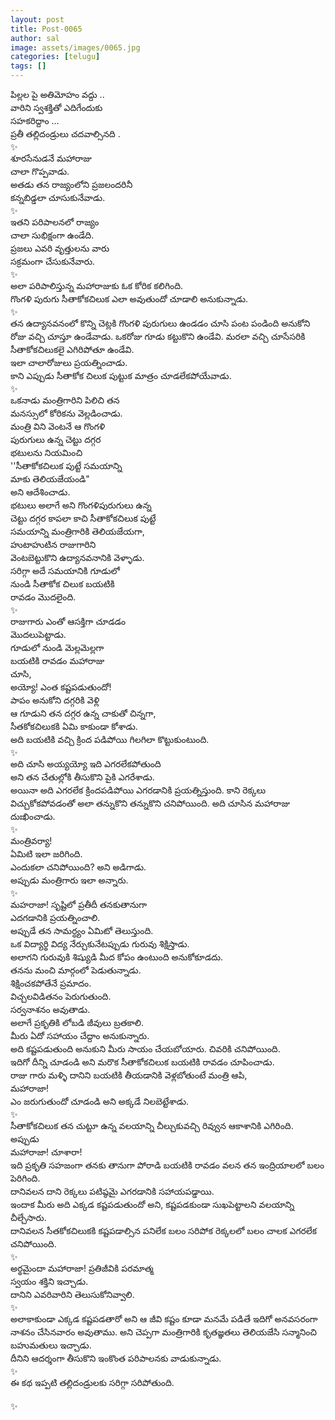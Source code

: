 ```yaml
---
layout: post
title: Post-0065
author: sal
image: assets/images/0065.jpg
categories: [telugu]
tags: []
---
```

పిల్లల పై అతిమోహం వద్దు ..  <br>
 వారిని స్వశక్తితో ఎదిగేందుకు  <br>
 సహకరిద్దాం ...  <br>
 ప్రతీ తల్లిదండ్రులు చదవాల్సినది .  <br>
 ✨  <br>
 శూరసేనుడనే మహారాజు  <br>
 చాలా గొప్పవాడు.  <br>
 అతడు తన రాజ్యంలోని ప్రజలందరినీ  <br>
 కన్నబిడ్డలా చూసుకునేవాడు.  <br>
 ✨  <br>
 ఇతని పరిపాలనలో రాజ్యం  <br>
 చాలా సుభిక్షంగా ఉండేది.  <br>
 ప్రజలు ఎవరి వృత్తులను వారు  <br>
 సక్రమంగా చేసుకునేవారు.  <br>
 ✨  <br>
 అలా పరిపాలిస్తున్న మహారాజుకు ఓక కోరిక కలిగింది.  <br>
 గొంగళి పురుగు సీతాకోకచిలుక ఎలా అవుతుందో చూడాలి అనుకున్నాడు.  <br>
 ✨  <br>
 తన ఉద్యానవనంలో కొన్ని చెట్లకి గొంగళి పురుగులు ఉండడం చూసి పంట పండింది అనుకోని రోజు వచ్చి చూస్తూ ఉండేవాడు. ఒకరోజు గూడు కట్టుకొని ఉండేవి. మరలా వచ్చి చూసేసరికి సీతాకోకచిలుకలై ఎగిరిపోతూ ఉండేవి.  <br>
 ఇలా చాలారోజులు ప్రయత్నించాడు.  <br>
 కాని ఎప్పుడు సీతాకోక చిలుక పుట్టుక మాత్రం చూడలేకపోయేవాడు.  <br>
 ✨  <br>
 ఒకనాడు మంత్రిగారిని పిలిచి తన  <br>
 మనస్సులో కోరికను వెల్లడించాడు.  <br>
 మంత్రి విని వెంటనే ఆ గొంగళి  <br>
 పురుగులు ఉన్న చెట్టు దగ్గర  <br>
 భటులను నియమించి  <br>
 ''సీతాకోకచిలుక పుట్టే సమయాన్ని  <br>
 మాకు తెలియజేయండి"  <br>
 అని ఆదేశించాడు.  <br>
 భటులు అలాగే అని గొంగళిపురుగులు ఉన్న  <br>
 చెట్టు దగ్గర కాపలా కాచి సీతాకోకచిలుక పుట్టే  <br>
 సమయాన్ని మంత్రిగారికి తెలియజేయగా,  <br>
 హుటాహుటిన రాజుగారిని  <br>
 వెంటబెట్టుకొని ఉద్యానవనానికి వెళ్ళాడు.  <br>
 సరిగ్గా అదే సమయానికి గూడులో  <br>
 నుండి సీతాకోక చిలుక బయటికి  <br>
 రావడం మొదలైంది.  <br>
 ✨  <br>
 రాజుగారు ఎంతో ఆసక్తిగా చూడడం  <br>
 మొదలుపెట్టాడు.  <br>
 గూడులో నుండి మెల్లమెల్లగా  <br>
 బయటికి రావడం మహారాజు  <br>
 చూసి,  <br>
 అయ్యో! ఎంత కష్టపడుతుందో!  <br>
 పాపం అనుకోని దగ్గరికి వెళ్లి  <br>
 ఆ గూడుని తన దగ్గర ఉన్న చాకుతో చిన్నగా,  <br>
 సీతకోకచిలుకకి ఏమి కాకుండా కోశాడు.  <br>
 అది బయటికి వచ్చి క్రింద పడిపోయి గిలగిలా కొట్టుకుంటుంది.  <br>
 ✨  <br>
 అది చూసి అయ్యయ్యో ఇది ఎగరలేకపోతుంది  <br>
 అని తన చేతుల్లోకి తీసుకొని పైకి ఎగరేశాడు.  <br>
 అయినా అది ఎగరలేక క్రిందపడిపోయి ఎగరడానికి ప్రయత్నిస్తుంది. కాని రెక్కలు విచ్చుకోకపోవడంతో అలా తన్నుకొని తన్నుకొని చనిపోయింది. అది చూసిన మహారాజు  <br>
 దుఃఖించాడు.  <br>
 ✨  <br>
 మంత్రివర్యా!  <br>
 ఏమిటి ఇలా జరిగింది.  <br>
 ఎందుకలా చనిపోయింది? అని అడిగాడు.  <br>
 అప్పుడు మంత్రిగారు ఇలా అన్నారు.  <br>
 ✨  <br>
 మహరాజా! సృష్టిలో ప్రతీదీ తనకుతానుగా  <br>
 ఎదగడానికి ప్రయత్నించాలి.  <br>
 అప్పుడే తన సామర్ధ్యం ఏమిటో తెలుస్తుంది.  <br>
 ఒక విద్యార్థి విద్య నేర్చుకునేటప్పుడు గురువు శిక్షిస్తాడు.  <br>
 అలాగని గురువుకి శిష్యుడి మీద కోపం ఉంటుంది అనుకోకూడదు.  <br>
 తనను మంచి మార్గంలో పెడుతున్నాడు.  <br>
 శిక్షించకపోతేనే ప్రమాదం.  <br>
 విచ్చలవిడితనం పెరుగుతుంది.  <br>
 సర్వనాశనం అవుతాడు.  <br>
 అలాగే ప్రకృతికి లోబడి జీవులు బ్రతకాలి.  <br>
 మీరు ఏదో సహాయం చేద్దాం అనుకున్నారు.  <br>
 అది కష్టపడుతుంది అనుకుని మీరు సాయం చేయబోయారు. చివరికి చనిపోయింది.  <br>
 ఇదిగో దీన్ని చూడండి అని మరొక సీతాకోకచిలుక బయటికి రావడం చూపించాడు.  <br>
 రాజు గారు మళ్ళి దానిని బయటికి తీయడానికి వెళ్లబోతుంటే మంత్రి ఆపి,  <br>
 మహారాజా!  <br>
 ఎం జరుగుతుందో చూడండి అని అక్కడే నిలబెట్టేశాడు.  <br>
 ✨  <br>
 సీతాకోకచిలుక తన చుట్టూ ఉన్న వలయాన్ని చీల్చుకువచ్చి రివ్వున ఆకాశానికి ఎగిరింది.  <br>
 అప్పుడు  <br>
 మహారాజా! చూశారా!  <br>
 ఇది ప్రకృతి సహజంగా తనకు తానుగా పోరాడి బయటికి రావడం వలన తన ఇంద్రియాలలో బలం పెరిగింది.  <br>
 దానివలన దాని రెక్కలు పటిష్ఠమై ఎగరడానికి సహాయపడ్డాయి.  <br>
 ఇందాక మీరు అది ఎక్కడ కష్టపడుతుందో అని, కష్టపడకుండా సుఖపెట్టాలని వలయాన్ని చీల్చేసారు.  <br>
 దానివలన సీతకోకచిలుకకి కష్టపడాల్సిన పనిలేక బలం సరిపోక రెక్కలలో బలం చాలక ఎగరలేక చనిపోయింది.  <br>
 ✨  <br>
 అర్థమైందా మహారాజా! ప్రతిజీవికి పరమాత్మ  <br>
 స్వయం శక్తిని ఇచ్చాడు.  <br>
 దానిని ఎవరివారిని తెలుసుకోనివ్వాలి.  <br>
 ✨  <br>
 అలాకాకుండా ఎక్కడ కష్టపడతారో అని ఆ జీవి కష్టం కూడా మనమే పడితే ఇదిగో అనవసరంగా నాశనం చేసినవారం అవుతాము. అని చెప్పగా మంత్రిగారికి కృతజ్ఞతలు తెలియజేసి సన్మానించి బహుమతులు ఇచ్చాడు.  <br>
 దీనిని ఆదర్శంగా తీసుకొని ఇంకొంత పరిపాలనకు వాడుకున్నాడు.  <br>
 ✨  <br>
 ఈ కథ ఇప్పటి తల్లిదండ్రులకు సరిగ్గా  సరిపోతుంది.  <br>
   <br>
 ✨
